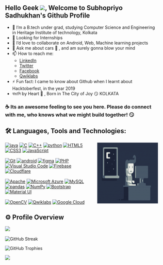 ## Hello Geek <img src="https://raw.githubusercontent.com/MartinHeinz/MartinHeinz/master/wave.gif" width="5px">, Welcome to Subhopriyo Sadhukhan's Github Profile 

- 🔭 I’m a B.tech under grad, studying Computer Science and Engineering in Heritage Institute of technology, Kolkata
- 🌱 Looking for Internships
- 👯 I’d love to collaborate on Android, Web, Machine learning projects
- 💬 Ask me about cars 🚗 , and am surely gonna blow your mind
- 📫 How to reach me:
  -   [LinkedIn](https://www.linkedin.com/in/subhopriyo-sadhukhan-77b150193/)
  -   [Twitter](https://twitter.com/random_cs_guy)
  -   [Facebook](https://www.facebook.com/subhopriyo.sadhukhan/)
  -   [Qwiklabs](https://www.qwiklabs.com/public_profiles/c5b82374-7f06-4a35-96bf-c05f609907f0)
- ⚡ Fun fact: I came to know about Github when I learnt about Hacktoberfest, in the year 2019
- বাঙালি by Heart 💓 , Born in The City of Joy 😏 KOLKATA 


### :coffee: Its an awesome feeling to see you here. Please do connect with me, who knows what we might build together! :smirk:

## 🛠 Languages, Tools and Technologies:
 
 <img alt="Night Coding" src="https://raw.githubusercontent.com/AVS1508/AVS1508/master/assets/Night-Coding.gif" width="200px" height="200px" align="right"/>
 
 <a href="https://www.java.com/en/" title="java"><img margin="10px" src="https://github.com/get-icon/geticon/raw/master/icons/java.svg" alt="java" width="50px" height="50px"></a>
 <a href="https://en.wikipedia.org/wiki/C_(programming_language)" title="C"><img margin="10px" src="https://github.com/get-icon/geticon/raw/master/icons/c.svg" alt="C" width="50px"  height="50px"></a>
 <a href="https://isocpp.org/" title="C++"><img margin="10px" src="https://github.com/get-icon/geticon/raw/master/icons/c-plusplus.svg" alt="C++" width="50px" height="50px"></a>
 <a href="https://python.org/" title="python"><img margin="10px" src="https://github.com/get-icon/geticon/raw/master/icons/python.svg" alt="python" width="50px" height="50px"></a>
 <a href="https://www.w3.org/TR/html5/" title="HTML5"><img margin="10px" src="https://github.com/get-icon/geticon/raw/master/icons/html-5.svg" alt="HTML5" width="50px" height="50px"></a>
 <a href="https://www.w3.org/TR/CSS/" title="CSS3"><img margin="10px" src="https://github.com/get-icon/geticon/raw/master/icons/css-3.svg" alt="CSS3" width="50px" height="50px"></a>
 <a href="https://developer.mozilla.org/en-US/docs/Web/JavaScript" title="JavaScript"><img margin="10px" src="https://github.com/get-icon/geticon/raw/master/icons/javascript.svg"  alt="JavaScript" width="50px" height="50px"></a><br><br>
 <a href="https://git-scm.com/" title="Git"><img margin="10px" src="https://github.com/get-icon/geticon/raw/master/icons/git-icon.svg" alt="Git" width="50px" height="50px"></a>
 <a href="https://www.android.com/intl/en_in/" title="android"><img margin="10px" src="https://github.com/get-icon/geticon/raw/master/icons/android.svg" alt="android" width="50px" height="50px"></a>
 <a href="https://www.figma.com/" title="figma"><img margin="10px" src="https://github.com/get-icon/geticon/raw/master/icons/figma.svg" alt="figma" width="50px" height="50px"></a>
 <a href="https://php.net/" title="PHP"><img margin="10px" src="https://github.com/get-icon/geticon/raw/master/icons/php.svg" alt="PHP" width="50px" height="50px"></a>
 <a href="https://code.visualstudio.com/" title="Visual Studio Code"><img margin="10px" src="https://github.com/get-icon/geticon/raw/master/icons/visual-studio-code.svg" alt="Visual Studio Code" width="50px" height="50px"></a>
 <a href="https://www.firebase.com/" title="Firebase"><img margin="10px" src="https://github.com/get-icon/geticon/raw/master/icons/firebase.svg" alt="Firebase" width="50px" height="50px"></a>
 <a href="https://www.cloudflare.com/" title="Cloudflare"><img margin="10px" src="https://github.com/get-icon/geticon/raw/master/icons/cloudflare.svg" alt="Cloudflare" width="50px" height="50px"></a><br><br>
 <a href="https://www.apache.org/" title="Apache"><img margin="10px" src="https://github.com/get-icon/geticon/raw/master/icons/apache.svg" alt="Apache" width="50px" height="50px"></a>
 <a href="https://azure.microsoft.com/" title="Microsoft Azure"><img margin="10px" src="https://github.com/get-icon/geticon/raw/master/icons/azure-icon.svg" alt="Microsoft Azure" width="50px" height="50px"></a>
 <a href="https://dev.mysql.com/" title="MySQL"><img margin="10px" src="https://github.com/get-icon/geticon/raw/master/icons/mysql.svg" alt="MySQL" width="50px" height="50px"></a>
 <a href="https://pandas.pydata.org/" title="pandas"><img margin="10px" src="https://github.com/get-icon/geticon/raw/master/icons/pandas-icon.svg" alt="pandas" width="50px" height="50px"></a>
<a href="https://numpy.org/" title="NumPy"><img margin="10px" src="https://github.com/get-icon/geticon/raw/master/icons/numpy-icon.svg" alt="NumPy" width="50px" height="50px"></a>
<a href="https://getbootstrap.com/" title="Bootstrap"><img margin="10px" src="https://github.com/get-icon/geticon/raw/master/icons/bootstrap.svg" alt="Bootstrap" width="50px" height="50px"></a>
<a href="https://material-ui.com/" title="Material UI"><img margin="10px" src="https://github.com/get-icon/geticon/raw/master/icons/material-ui.svg" alt="Material UI" width="50px" height="50px"></a><br><br>
<a href="https://opencv.org/" title="OpenCV"><img margin="10px" src="https://opencv.org/wp-content/uploads/2020/07/cropped-OpenCV_logo_white_600x.png" alt="OpenCV" width="50px" height="50px"></a>
<a href="https://www.qwiklabs.com/" title="Qwiklabs"><img margin="10px" src="https://pbs.twimg.com/profile_images/788414949345390592/U2et31mZ_400x400.jpg" alt="Qwiklabs" width="50px" height="50px"></a>
<a href="https://cloud.google.com/" title="Google Cloud"><img margin="10px" src="https://library.kissclipart.com/20181208/the/kissclipart-google-cloud-storage-clipart-google-cloud-platform-196ffd87fde25da8.jpg" alt="Google Cloud" width="50px" height="50px"></a>


 

## ⚙️ Profile Overview
<img src='https://github-readme-stats.vercel.app/api?username=techdevsubhopriyo&&show_icons=true&title_color=00fa00&text_color=43B0F1&bg_color=061E47&icon_color=FEDE00'>

![GitHub Streak](https://github-readme-streak-stats.herokuapp.com/?user=TechDevSubhopriyo&border=FEDE00&ring=FEDE00&background=061E47&currStreakNum=FF4500&sideNums=00fa00&sideLabels=8BCD50&dates=43B0F1&date_format=d%20F[,%20Y])

<img alt="GitHub Trophies" src="https://github-profile-trophy.vercel.app/?username=TechDevSubhopriyo&theme=algolia" width="80%"/>

![](https://komarev.com/ghpvc/?username=TechDevSubhopriyo)
